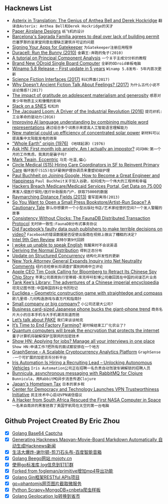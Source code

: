 ## Hacknews List


- [Asterix in Translation: The Genius of Anthea Bell and Derek Hockridge](https://auntymuriel.com/2012/12/23/asterix-in-translation-the-genius-of-anthea-bell-and-derek-hockridge/)  `翻译自Asterix: Anthea Bell和Derek Hockridge的天才`
- [Paper Airplane Designs](https://www.foldnfly.com/)  `纸飞机的设计`
- [Barcelona&#39;s Sagrada Familia agrees to deal over lack of building permit](https://www.bbc.com/news/world-europe-45906155?fbclid=IwAR1oCjmO-jrzIt5RumH6XmHY_m7LdKE3SXfpY4VnmEs5w4jcN-JP2H8w1rc&amp;__twitter_impression=true)  `巴塞罗那的圣家堂同意处理缺乏建筑许可证的问题`
- [Signing Your Apps for Gatekeeper](https://developer.apple.com/developer-id/)  `为Gatekeeper注册应用程序`
- [Duracell: Run the Bunny (2010)](https://obscuritory.com/other/duracell-run-the-bunny/)  `金霸王:奔跑的兔子(2010)`
- [A tutorial on Principal Component Analysis](https://tkv.io/posts/tutorial-on-pca)  `一个关于主成分分析的教程`
- [Brand New ODroid Single Board Computer](https://forum.odroid.com/viewtopic.php?f=29&amp;t=32536)  `全新的ODroid单板电脑`
- [Winamp 5.8 Release – First update in 5 years](https://www.winamp.com/)  `Winamp 5.8发布- 5年内首次更新`
- [Science Fiction Interfaces (2017)](http://sciencefictioninterfaces.tumblr.com/)  `科幻界面(2017)`
- [Why Doesn’t Ancient Fiction Talk About Feelings? (2017)](http://nautil.us/issue/65/in-plain-sight/why-doesnt-ancient-fiction-talk-about-feelings-rp)  `为什么古代小说不谈论情感?(2017)`
- [The impact of gratitude on adolescent materialism and generosity](https://www.tandfonline.com/doi/full/10.1080/17439760.2018.1497688)  `感恩对青少年物质主义和慷慨的影响`
- [Slack on a SNES](https://bert.org/2018/10/18/slack-on-a-snes/)  `松松的`
- [The Jacquard Loom: A Driver of the Industrial Revolution (2016)](http://theinstitute.ieee.org/tech-history/technology-history/the-jacquard-loom-a-driver-of-the-industrial-revolution)  `提花织机:工业革命的驱动力(2016)`
- [Improving AI language understanding by combining multiple word representations](https://code.fb.com/ai-research/dynamic-meta-embeddings/)  `通过组合多个词表示来提高人工智能语言理解能力`
- [New material could up efficiency of concentrated solar power](https://arstechnica.com/science/2018/10/new-material-could-up-efficiency-of-concentrated-solar-power/)  `新材料可以提高集中太阳能发电的效率`
- [“Whole Earth” origin (1976)](http://sb.longnow.org/SB_homepage/WholeEarth_buton.html)  `《地球起源》(1976)`
- [Ask HN: First month job anxiety. Am I actually an impostor?](item?id=18257767)  `问问HN:第一个月的工作焦虑。我真的是骗子吗?`
- [Mark Twain, Eccentric](https://www.the-tls.co.uk/articles/public/never-shall-meet-mark-twain/)  `马克·吐温,偏心`
- [Circle Medical (S15) Hiring Care Coordinators in SF to Reinvent Primary Care](https://jobs.lever.co/circlemedical/cfa7a622-4d92-4075-8834-3f39b79df67c?lever-origin=applied&amp;lever-source%5B%5D=HACKERNEWS)  `循环医疗(S15)在SF雇佣护理协调员来重塑初级护理`
- [Paul Buchheit on Joining Google, How to Become a Great Engineer and Happiness](https://triplebyte.com/blog/interview-with-gmail-creator-and-y-combinator-partner-paul-buchheit)  `Paul Buchheit关于加入谷歌，如何成为一个伟大的工程师和幸福`
- [Hackers Breach Medicare/Medicaid Services Portal, Get Data on 75,000](https://www.bloomberg.com/news/articles/2018-10-19/hackers-breach-healthcare-gov-system-get-data-on-75-000)  `黑客入侵医疗保险/医疗补助服务门户，获取75000的数据`
- [Raymarching Distance Fields (2013)](http://9bitscience.blogspot.com/2013/07/raymarching-distance-fields_14.html)  `雷军距离场(2013)`
- [So You Want to Open a Small Press Bookstore/Artist-Run Space? A Cautionary Tale](https://www.poetryfoundation.org/harriet/2018/04/so-you-want-to-open-a-small-press-bookstore-artist-run-space-a-cautionary-tale)  `那么你想要开一个小型出版社书店/艺术家经营的空间?一个发人警醒的故事`
- [Consistency Without Clocks: The FaunaDB Distributed Transaction Protocol](https://fauna.com/blog/consistency-without-clocks-faunadb-transaction-protocol)  `无时钟一致性:FaunaDB分布式事务协议`
- [Did Facebook’s faulty data push publishers to make terrible decisions on video?](http://www.niemanlab.org/2018/10/did-facebooks-faulty-data-push-news-publishers-to-make-terrible-decisions-on-video/)  `Facebook的错误数据是否促使出版商在视频上做出了糟糕的决定?`
- [Intel 9th Gen Review](https://www.anandtech.com/print/13400/intel-9th-gen-core-i9-9900k-i7-9700k-i5-9600k-review)  `英特尔第9代回顾`
- [I woke up unable to speak English](https://www.bbc.com/news/disability-45804613)  `我醒来时不会说英语`
- [Deriving the Normal Distribution](https://kfrankc.com/posts/2018/10/19/normal-dist-derivation)  `得到正态分布`
- [Update on Structured Concurrency](http://250bpm.com/blog:137)  `结构化并发性的更新`
- [New York Attorney General Expands Inquiry into Net Neutrality Comments](https://www.nytimes.com/2018/10/16/technology/net-neutrality-inquiry-comments.html)  `纽约总检察长将调查扩展到网络中立评论`
- [Apple CEO Tim Cook Calling for Bloomberg to Retract Its Chinese Spy Chip Story](https://www.buzzfeednews.com/article/johnpaczkowski/apple-tim-cook-bloomberg-retraction)  `苹果公司首席执行官蒂姆·库克呼吁彭博公司撤回其在中国的间谍芯片业务`
- [Tank Kee’s Library: The adventures of a Chinese imperial encyclopedia](https://www.laphamsquarterly.org/roundtable/tank-kees-library)  `坦克记图书馆:中国帝国百科全书历险记`
- [Euclidea – Geometric construction game with straightedge and compass](https://www.euclidea.xyz/)  `欧几里得-几何构造游戏与直方尺和指南针`
- [Small company or big company?](https://www.benkuhn.net/bigco)  `小公司还是大公司?`
- [Business card-sized Japanese phone bucks the giant-phone trend](https://arstechnica.com/?p=1396657)  `商务名片大小的日本手机与大手机潮流背道而驰`
- [Let’s talk about PAKE](https://blog.cryptographyengineering.com/2018/10/19/lets-talk-about-pake/)  `我们来谈谈帕克`
- [It’s Time to End Factory Farming?](https://quillette.com/2018/10/20/why-its-time-to-end-factory-farming/)  `是时候结束工厂化农业了?`
- [Quantum computers will break the encryption that protects the internet](https://www.economist.com/science-and-technology/2018/10/20/quantum-computers-will-break-the-encryption-that-protects-the-internet)  `量子计算机将破解保护互联网的加密技术`
- [Show HN: Applying for jobs? Manage all your interviews in one place](https://afterinterview.com/)  `Show HN:申请工作?把所有的面试都安排在一个地方`
- [GraphSense – A Scalable Cryptocurrency Analytics Platform](http://graphsense.info/)  `GraphSense -一个可扩展的加密货币分析平台`
- [Iris Automation Is Hiring a Recruiting Lead – Unlocking Autonomous Vehicles](http://www.irisonboard.com/careers/)  `Iris Automation公司正在招聘一名负责自动驾驶车辆解锁的招聘人员`
- [Bunnicula, asynchronous messaging with RabbitMQ for Clojure](https://blog.nomnominsights.com/bunnicula-asynchronous-messaging-with-rabbitmq-for-clojure/)  `Bunnicula，用RabbitMQ异步消息传递Clojure`
- [Japan&#39;s Hometown Tax](https://www.kalzumeus.com/2018/10/19/japanese-hometown-tax/)  `日本的家乡税`
- [Center for Democracy and Technology Launches VPN Trustworthiness Initiative](https://cdt.org/issue/privacy-data/vpns/)  `民主技术中心启动VPN诚信倡议`
- [A Hacker from South Africa Rescued the First NASA Computer in Space](https://www.atlasobscura.com/articles/a-hacker-from-south-africa-just-rescued-the-first-nasa-computer-in-space)  `一名来自南非的黑客拯救了美国宇航局在太空的第一台电脑`

## Github Project Created By Eric Zhou

- [x] [Golang Base64 Captcha](https://github.com/mojocn/base64Captcha)
- [x] [Generating Hacknews Maoyan-Movie-Board Markdown Automatically 自动生成Hacknews新闻](https://github.com/dejavuzhou/md-genie)
- [x] [生活大爆炸-谢尔顿-剪刀石头布-百度智能音箱](https://github.com/mojocn/dueros-bang-game)
- [x] [Golang Beego网站 mojotv.cn](https://github.com/mojocn/www.mojotv.cn)
- [x] [使用go标准库,log信息到钉钉群](https://github.com/mojocn/dooger)
- [x] [Forked from fogleman/primitive增加mp4导出功能](https://github.com/mojocn/primitive)
- [x] [Golang Gin框架RESTful APIs项目](https://github.com/JJJJJJJerk/ezier-golang-web-api-framework)
- [x] [go+phantomjs网页图片截取微服务](https://github.com/mojocn/screen_shot)
- [x] [Python Scrapy+MongoDB+cnbeta爬虫样板](https://github.com/mojocn/scrapy_mongodb_boilerplate_cnbeta)
- [x] [Golang Geolocation Ip转换到省市](https://github.com/mojocn/ip2location)